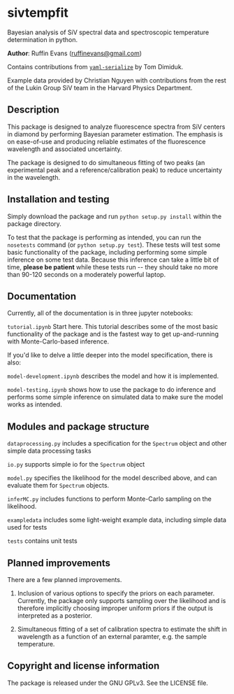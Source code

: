 # sivtempfit
Bayesian analysis of SiV spectral data and spectroscopic temperature determination in python.

**Author**: Ruffin Evans (ruffinevans@gmail.com)

Contains contributions from [`yaml-serialize`](https://github.com/tdimiduk/yaml-serialize) by Tom Dimiduk.

Example data provided by Christian Nguyen with contributions from the rest of the Lukin Group SiV team in the Harvard Physics Department.

## Description
This package is designed to analyze fluorescence spectra from SiV centers in diamond by performing Bayesian parameter estimation. The emphasis is on ease-of-use and producing reliable estimates of the fluorescence wavelength and associated uncertainty.

The package is designed to do simultaneous fitting of two peaks (an experimental peak and a reference/calibration peak) to reduce uncertainty in the wavelength.

## Installation and testing

Simply download the package and run `python setup.py install` within the package directory.

To test that the package is performing as intended, you can run the `nosetests` command (or `python setup.py test`). These tests will test some basic functionality of the package, including performing some simple inference on some test data. Because this inference can take a little bit of time, **please be patient** while these tests run -- they should take no more than 90-120 seconds on a moderately powerful laptop.

## Documentation

Currently, all of the documentation is in three jupyter notebooks:

`tutorial.ipynb` Start here. This tutorial describes some of the most basic functionality of the package and is the fastest way to get up-and-running with Monte-Carlo-based inference.

If you'd like to delve a little deeper into the model specification, there is also:

`model-development.ipynb` describes the model and how it is implemented.

`model-testing.ipynb` shows how to use the package to do inference and performs some simple inference on simulated data to make sure the model works as intended.

## Modules and package structure

`dataprocessing.py` includes a specification for the `Spectrum` object and other simple data processing tasks

`io.py` supports simple io for the `Spectrum` object

`model.py` specifies the likelihood for the model described above, and can evaluate them for `Spectrum` objects.

`inferMC.py` includes functions to perform Monte-Carlo sampling on the likelihood.

`exampledata` includes some light-weight example data, including simple data used for tests

`tests` contains unit tests

## Planned improvements

There are a few planned improvements.

1. Inclusion of various options to specify the priors on each parameter. Currently, the package only supports sampling over the likelihood and is therefore implicitly choosing improper uniform priors if the output is interpreted as a posterior.

2. Simultaneous fitting of a set of calibration spectra to estimate the shift in wavelength as a function of an external paramter, e.g. the sample temperature.

## Copyright and license information

The package is released under the GNU GPLv3. See the LICENSE file.